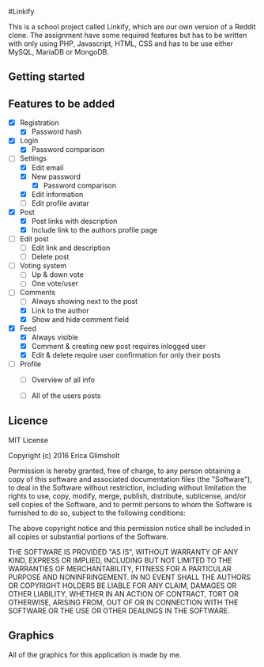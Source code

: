 #Linkify

This is a school project called Linkify, which are our own version of a Reddit clone. The assignment have some required features but has to be written with only using PHP, Javascript, HTML, CSS and has to be use either MySQL, MariaDB or MongoDB.
   
## Getting started

## Features to be added
- [x] Registration
    - [x] Password hash
- [x] Login
    - [x] Password comparison
- [ ] Settings
    - [x] Edit email
    - [x] New password
        - [x] Password comparison
    - [x] Edit information
    - [ ] Edit profile avatar
- [x] Post
    - [x] Post links with description
    - [x] Include link to the authors profile page
- [ ] Edit post
    - [ ] Edit link and description
    - [ ] Delete post
- [ ] Voting system
    - [ ] Up & down vote
    - [ ] One vote/user
- [ ] Comments
    - [ ] Always showing next to the post
    - [x] Link to the author
    - [x] Show and hide comment field
- [x] Feed
    - [x] Always visible
    - [x] Comment & creating new post requires inlogged user
    - [x] Edit & delete require user confirmation for only their posts
- [ ] Profile
    - [ ] Overview of all info
    - [ ] All of the users posts


## Licence
MIT License

Copyright (c) 2016 Erica  Glimsholt

Permission is hereby granted, free of charge, to any person obtaining a copy
of this software and associated documentation files (the "Software"), to deal
in the Software without restriction, including without limitation the rights
to use, copy, modify, merge, publish, distribute, sublicense, and/or sell
copies of the Software, and to permit persons to whom the Software is
furnished to do so, subject to the following conditions:

The above copyright notice and this permission notice shall be included in all
copies or substantial portions of the Software.

THE SOFTWARE IS PROVIDED "AS IS", WITHOUT WARRANTY OF ANY KIND, EXPRESS OR
IMPLIED, INCLUDING BUT NOT LIMITED TO THE WARRANTIES OF MERCHANTABILITY,
FITNESS FOR A PARTICULAR PURPOSE AND NONINFRINGEMENT. IN NO EVENT SHALL THE
AUTHORS OR COPYRIGHT HOLDERS BE LIABLE FOR ANY CLAIM, DAMAGES OR OTHER
LIABILITY, WHETHER IN AN ACTION OF CONTRACT, TORT OR OTHERWISE, ARISING FROM,
OUT OF OR IN CONNECTION WITH THE SOFTWARE OR THE USE OR OTHER DEALINGS IN THE
SOFTWARE.

## Graphics
All of the graphics for this application is made by me. 